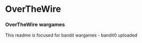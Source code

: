 # OverTheWire
### OverTheWire wargames
This readme is focused for bandit wargames
    - bandit0 uploaded 
